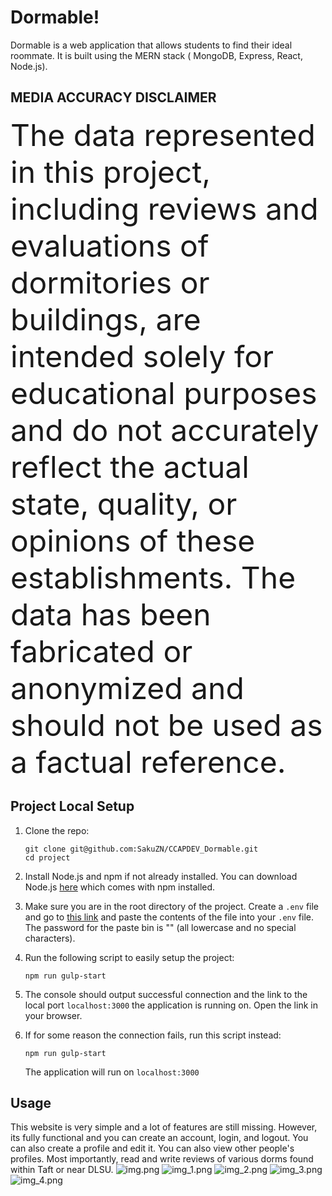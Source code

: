 # Dormable!

Dormable is a web application that allows students to find their ideal roommate. It is built using the MERN stack (
MongoDB, Express, React, Node.js).

## MEDIA ACCURACY DISCLAIMER

<font size ="24">The data represented in this project, including reviews and evaluations of dormitories or buildings,
are intended solely for educational purposes and do not accurately reflect the actual state, quality, or opinions of
these establishments.
The data has been fabricated or anonymized and should not be used as a factual reference. </font>

## Project Local Setup

1. Clone the repo:
    ```
    git clone git@github.com:SakuZN/CCAPDEV_Dormable.git
    cd project
    ```

2. Install Node.js and npm if not already installed. You can download Node.js [here](https://nodejs.org/en/download/)
   which comes with npm installed.

3. Make sure you are in the root directory of the project. Create a `.env` file and
   go to [this link](https://pastebin.com/chjvhT8S) and paste the contents of the file into your `.env` file.
   The password for the paste bin is "<nameOfOurCourse>_<nameOfOurProject>_<groupNumber>" (all lowercase and no special
   characters).

4. Run the following script to easily setup the project:
    ```
    npm run gulp-start
    ```

5. The console should output successful connection and the link
   to the local port `localhost:3000` the application is running on. Open the link in your browser.

6. If for some reason the connection fails, run this script instead:
    ```
    npm run gulp-start
    ```
   The application will run on `localhost:3000`

## Usage

This website is very simple and a lot of features are still missing.
However, its fully functional and you can create an account, login, and logout.
You can also create a profile and edit it. You can also view other people's profiles.
Most importantly, read and write reviews of various dorms found within Taft or near DLSU.
![img.png](img.png)
![img_1.png](img_1.png)
![img_2.png](img_2.png)
![img_3.png](img_3.png)
![img_4.png](img_4.png)
